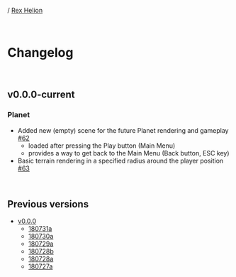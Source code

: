 / [Rex Helion](../)

<br>

# Changelog

<br>

## v0.0.0-current

### Planet

- Added new (empty) scene for the future Planet rendering and gameplay [#62](https://github.com/TaidanaKage/RexHelion/issues/62)
  - loaded after pressing the Play button (Main Menu)
  - provides a way to get back to the Main Menu (Back button, ESC key)
- Basic terrain rendering in a specified radius around the player position [#63](https://github.com/TaidanaKage/RexHelion/issues/63)
  
<br>

## Previous versions

- [v0.0.0](v0-0-0/)
  - [180731a](v0-0-0/180731a/)
  - [180730a](v0-0-0/180730a/)
  - [180729a](v0-0-0/180729a/)
  - [180728b](v0-0-0/180728b/)
  - [180728a](v0-0-0/180728a/)
  - [180727a](v0-0-0/180727a/)

<br>
<br>
<br>
